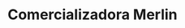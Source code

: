 ---
title: "Comercializadora Merlin"
url: /oaxaca-de-juarez/comercializadora-merlin/
shop: piezas de automóviles
---